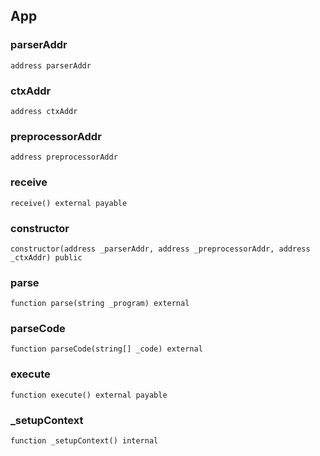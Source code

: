 ## App

### parserAddr

```solidity
address parserAddr
```

### ctxAddr

```solidity
address ctxAddr
```

### preprocessorAddr

```solidity
address preprocessorAddr
```

### receive

```solidity
receive() external payable
```

### constructor

```solidity
constructor(address _parserAddr, address _preprocessorAddr, address _ctxAddr) public
```

### parse

```solidity
function parse(string _program) external
```

### parseCode

```solidity
function parseCode(string[] _code) external
```

### execute

```solidity
function execute() external payable
```

### _setupContext

```solidity
function _setupContext() internal
```


